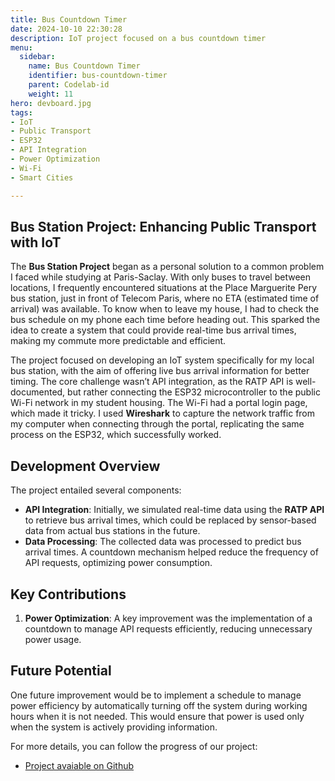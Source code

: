 ```yaml
---
title: Bus Countdown Timer  
date: 2024-10-10 22:30:28  
description: IoT project focused on a bus countdown timer  
menu:  
  sidebar:  
    name: Bus Countdown Timer  
    identifier: bus-countdown-timer  
    parent: Codelab-id
    weight: 11  
hero: devboard.jpg  
tags:
- IoT
- Public Transport
- ESP32
- API Integration
- Power Optimization
- Wi-Fi
- Smart Cities

---
```


## Bus Station Project: Enhancing Public Transport with IoT

The **Bus Station Project** began as a personal solution to a common problem I faced while studying at Paris-Saclay. With only buses to travel between locations, I frequently encountered situations at the Place Marguerite Pery bus station, just in front of Telecom Paris, where no ETA (estimated time of arrival) was available. To know when to leave my house, I had to check the bus schedule on my phone each time before heading out. This sparked the idea to create a system that could provide real-time bus arrival times, making my commute more predictable and efficient.

The project focused on developing an IoT system specifically for my local bus station, with the aim of offering live bus arrival information for better timing. The core challenge wasn’t API integration, as the RATP API is well-documented, but rather connecting the ESP32 microcontroller to the public Wi-Fi network in my student housing. The Wi-Fi had a portal login page, which made it tricky. I used **Wireshark** to capture the network traffic from my computer when connecting through the portal, replicating the same process on the ESP32, which successfully worked.

## Development Overview

The project entailed several components:
- **API Integration**: Initially, we simulated real-time data using the **RATP API** to retrieve bus arrival times, which could be replaced by sensor-based data from actual bus stations in the future.
- **Data Processing**: The collected data was processed to predict bus arrival times. A countdown mechanism helped reduce the frequency of API requests, optimizing power consumption.

## Key Contributions

1. **Power Optimization**: A key improvement was the implementation of a countdown to manage API requests efficiently, reducing unnecessary power usage.

## Future Potential

One future improvement would be to implement a schedule to manage power efficiency by automatically turning off the system during working hours when it is not needed. This would ensure that power is used only when the system is actively providing information.

For more details, you can follow the progress of our project:  
- [Project avaiable on Github](https://github.com/MarcChen/affichage-temps-bus-ratp)
